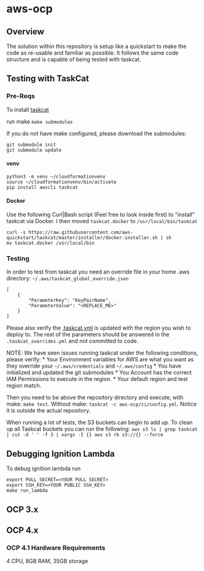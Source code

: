 # aws-ocp

## Overview

The solution within this repository is setup like a quickstart to make the code as re-usable and familiar as possible. It follows the same code structure and is capable of being tested with taskcat.

## Testing with TaskCat

### Pre-Reqs

To install [taskcat](#https://aws-quickstart.github.io/install-taskcat.html)

run make `make submodules`

If you do not have make configured, please download the submodules:

    git submodule init
    git submodule update

#### venv

    python3 -m venv ~/cloudformationvenv
    source ~/cloudformationvenv/bin/activate
    pip install awscli taskcat

#### Docker

Use the following Curl|Bash script (Feel free to look inside first) to "install" taskcat via Docker. I then moved `taskcat.docker` to `/usr/local/bin/taskcat`

    curl -s https://raw.githubusercontent.com/aws-quickstart/taskcat/master/installer/docker-installer.sh | sh
    mv taskcat.docker /usr/local/bin

### Testing

In order to test from taskcat you need an override file in your home .aws directory: `~/.aws/taskcat_global_override.json`

    [  
        {
            "ParameterKey": "KeyPairName",
            "ParameterValue": "<REPLACE_ME>"
        }
    ]

Please also verify the [.taskcat.yml](.taskcat.yml) is updated with the region you wish to deploy to. The rest of the parameters should be answered in the `.taskcat_overrides.yml` and not committed to code.

NOTE: We have seen issues running taskcat under the following conditions, please verify:
    * Your Environment variables for AWS are what you want as they override your `~/.aws/credentials` and `~/.aws/config`
    * You have initialized and updated the git submodules
    * You Account has the correct IAM Permissions to execute in the region.
    * Your default region and test region match.

Then you need to be above the repository directory and execute, with make: `make test`. Without make:
`taskcat -c aws-ocp/ci/config.yml`. Notice it is outside the actual repository.

When running a lot of tests, the S3 buckets can begin to add up. To clean up all Taskcat buckets you can run the following:
`aws s3 ls | grep taskcat | cut -d ' ' -f 3 | xargs -I {} aws s3 rb s3://{} --force`

## Debugging Ignition Lambda

To debug ignition lambda run

    export PULL_SECRET=<YOUR PULL SECRET>
    export SSH_KEY=<YOUR PUBLIC SSH_KEY>
    make run_lambda

## OCP 3.x

## OCP 4.x

### OCP 4.1 Hardware Requirements

4 CPU, 8GB RAM, 35GB storage
